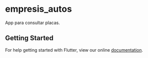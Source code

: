 # empresis_autos

App para consultar placas.

## Getting Started

For help getting started with Flutter, view our online
[documentation](https://flutter.io/).
